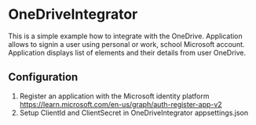 # OneDriveIntegrator

This is a simple example how to integrate with the OneDrive. Application allows to signin a user using personal or work, school Microsoft account.
Application displays list of elements and their details from user OneDrive.

## Configuration 
1. Register an application with the Microsoft identity platform https://learn.microsoft.com/en-us/graph/auth-register-app-v2
2. Setup ClientId and ClientSecret in OneDriveIntegrator appsettings.json